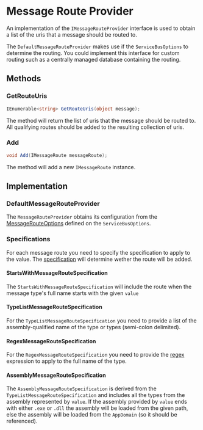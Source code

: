 # Message Route Provider

An implementation of the `IMessageRouteProvider` interface is used to obtain a list of the uris that a message should be routed to.

The `DefaultMessageRouteProvider` makes use if the `ServiceBusOptions` to determine the routing.  You could implement this interface for custom routing such as a centrally managed database containing the routing.

## Methods

### GetRouteUris

``` c#
IEnumerable<string> GetRouteUris(object message);
```

The method will return the list of uris that the message should be routed to.  All qualifying routes should be added to the resulting collection of uris.

### Add

``` c#
void Add(IMessageRoute messageRoute);
```

The method will add a new `IMessageRoute` instance.

## Implementation

### DefaultMessageRouteProvider

The `MessageRouteProvider` obtains its configuration from the [MessageRouteOptions](/shuttle-esb/options/message-routes.html) defined on the `ServiceBusOptions`.

### Specifications

For each message route you need to specify the specification to apply to the value.  The [specification](http://en.wikipedia.org/wiki/Specification_pattern) will determine wether the route will be added.

#### StartsWithMessageRouteSpecification

The `StartsWithMessageRouteSpecification` will include the route when the message type's full name starts with the given `value`

#### TypeListMessageRouteSpecification

For the `TypeListMessageRouteSpecification` you need to provide a list of the assembly-qualified name of the type or types (semi-colon delimited).

#### RegexMessageRouteSpecification

For the `RegexMessageRouteSpecification` you need to provide the [regex](http://msdn.microsoft.com/en-us/library/system.text.regularexpressions.regex.aspx) expression to apply to the full name of the type.

#### AssemblyMessageRouteSpecification

The `AssemblyMessageRouteSpecification` is derived from the `TypeListMessageRouteSpecification` and includes all the types from the assembly represented by `value`.  If the assembly provided by `value` ends with either `.exe` or `.dll` the assembly will be loaded from the given path, else the assembly will be loaded from the `AppDomain` (so it should be referenced).
